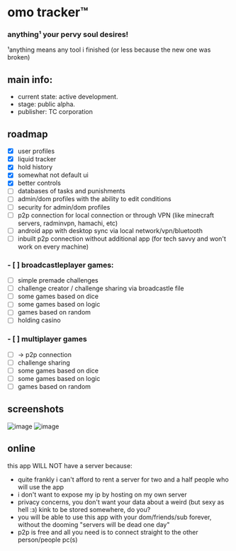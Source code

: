 # omo tracker™
### anything¹ your pervy soul desires!
¹anything means any tool i finished (or less because the new one was broken)
## main info: 
- current state: active development. 
- stage: public alpha.
- publisher: TC corporation
## roadmap
- [x] user profiles
- [x] liquid tracker
- [x] hold history
- [x] somewhat not default ui
- [x] better controls
- [ ] databases of tasks and punishments
- [ ] admin/dom profiles with the ability to edit conditions
- [ ] security for admin/dom profiles
- [ ] p2p connection for local connection or through VPN (like minecraft servers, radminvpn, hamachi, etc)
- [ ] android app with desktop sync via local network/vpn/bluetooth
- [ ] inbuilt p2p connection without additional app (for tech savvy and won't work on every machine)
### - [ ] broadcastleplayer games:
- [ ] simple premade challenges 
- [ ] challenge creator / challenge sharing via broadcastle file
- [ ] some games based on dice
- [ ] some games based on logic
- [ ] games based on random
- [ ] holding casino
### - [ ] multiplayer games
- [ ] -> p2p connection
- [ ] challenge sharing
- [ ] some games based on dice
- [ ] some games based on logic
- [ ] games based on random
## screenshots
![image](https://github.com/user-attachments/assets/9691d9b5-11a1-41ac-a682-b6c5407b9d9d)
![image](https://github.com/user-attachments/assets/b9db13d3-3a31-4176-b7c4-af1455c54408)



## online
this app WILL NOT have a server because:
- quite frankly i can't afford to rent a server for two and a half people who will use the app
-  i don't want to expose my ip by hosting on my own server
-  privacy concerns,  you don't want your data about a weird (but sexy as hell :з) kink to be stored somewhere, do you?
-   you will be able to use this app with your dom/friends/sub forever, without the dooming "servers will be dead one day"
-  p2p is free and all you need is to connect straight to the other person/people pc(s)

